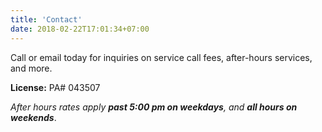 ```yaml
---
title: 'Contact'
date: 2018-02-22T17:01:34+07:00
---
```


Call or email today for inquiries on service call fees, after-hours services, and more.

**License:** PA# 043507

*After hours rates apply **past 5:00 pm on weekdays**, and **all hours on weekends***.
